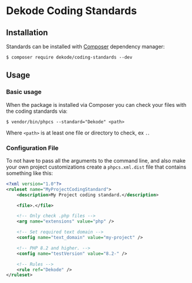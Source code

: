 # Dekode Coding Standards

## Installation

Standards can be installed with [Composer](https://getcomposer.org/) dependency manager:

```
$ composer require dekode/coding-standards --dev
```

## Usage

### Basic usage

When the package is installed via Composer you can check your files with the
coding standards via:

```
$ vendor/bin/phpcs --standard="Dekode" <path>
```

Where `<path>` is at least one file or directory to check, ex `.`.

### Configuration File

To not have to pass all the arguments to the command line, and also make your
own project customizations create a `phpcs.xml.dist` file that contains
something like this:

```xml
<?xml version="1.0"?>
<ruleset name="MyProjectCodingStandard">
    <description>My Project coding standard.</description>

    <file>.</file>

    <!-- Only check .php files -->
    <arg name="extensions" value="php" />

    <!-- Set required text domain -->
    <config name="text_domain" value="my-project" />

    <!-- PHP 8.2 and higher. -->
    <config name="testVersion" value="8.2-" />

    <!-- Rules -->
    <rule ref="Dekode" />
</ruleset>
```
